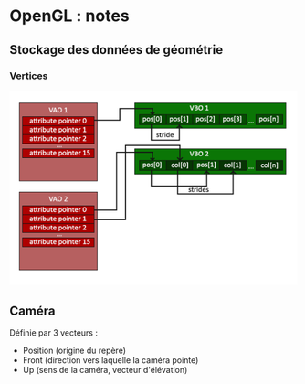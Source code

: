 # OpenGL : notes

## Stockage des données de géométrie

### Vertices

![](img-notes/vertex_array_objects.png)

## Caméra

Définie par 3 vecteurs :

* Position (origine du repère)
* Front (direction vers laquelle la caméra pointe)
* Up (sens de la caméra, vecteur d'élévation)
